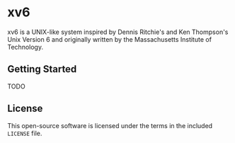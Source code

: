 # xv6

xv6 is a UNIX-like system inspired by Dennis Ritchie's and Ken Thompson's Unix
Version 6 and originally written by the Massachusetts Institute of Technology.

## Getting Started

TODO

## License

This open-source software is licensed under the terms in the included `LICENSE` file.

